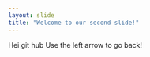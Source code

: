 ```yaml
---
layout: slide
title: "Welcome to our second slide!"
---
```

Hei git hub
Use the left arrow to go back!
